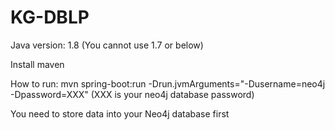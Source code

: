 # KG-DBLP
Java version: 1.8 (You cannot use 1.7 or below)

Install maven 

How to run: mvn spring-boot:run -Drun.jvmArguments="-Dusername=neo4j -Dpassword=XXX"  (XXX is your neo4j database password)

You need to store data into your Neo4j database first
